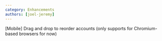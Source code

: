 ```yaml
---
category: Enhancements
authors: [joel-jeremy]
---
```


[Mobile] Drag and drop to reorder accounts (only supports for Chromium-based browsers for now)
